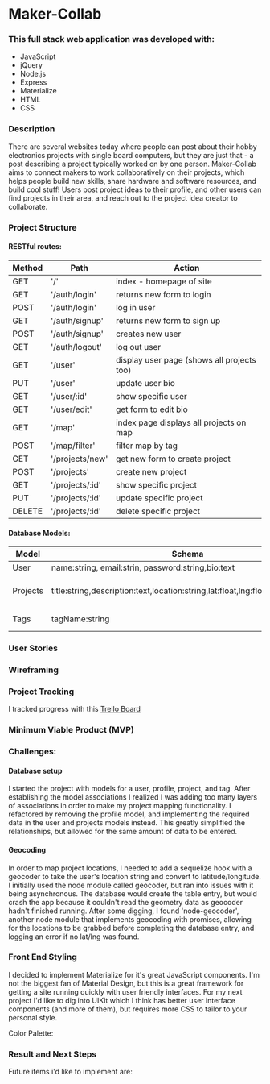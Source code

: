 # Maker-Collab

### This full stack web application was developed with:
* JavaScript
* jQuery
* Node.js
* Express
* Materialize
* HTML
* CSS

### Description
There are several websites today where people can post about their hobby electronics projects with single board computers, but they are just that - a post describing a project typically worked on by one person. Maker-Collab aims to connect makers to work collaboratively on their projects, which helps people build new skills, share hardware and software resources, and build cool stuff! Users post project ideas to their profile, and other users can find projects in their area, and reach out to the project idea creator to collaborate.

### Project Structure

#### RESTful routes:

| Method | Path | Action |
| ------ |------| -------|
| GET | '/' | index - homepage of site |
| GET | '/auth/login' | returns new form to login |
| POST | '/auth/login' | log in user |
| GET | '/auth/signup' | returns new form to sign up |
| POST | '/auth/signup' | creates new user |
| GET | '/auth/logout' | log out user |
| GET | '/user' | display user page (shows all projects too) |
| PUT | '/user' | update user bio |
| GET | '/user/:id' | show specific user |
| GET | '/user/edit' | get form to edit bio |
| GET | '/map' | index page displays all projects on map |
| POST | '/map/filter' | filter map by tag |
| GET | '/projects/new' | get new form to create project |
| POST | '/projects' | create new project |
| GET | '/projects/:id' | show specific project |
| PUT | '/projects/:id' | update specific project |
| DELETE | '/projects/:id' | delete specific project |

#### Database Models:

| Model | Schema | Relationship(s) |
| ----- |--------| ----------------|
| User | name:string, email:strin, password:string,bio:text | has one Profile |
| Projects | title:string,description:text,location:string,lat:float,lng:float,userId:integer | belongsTo User, hasMany Tags |
| Tags | tagName:string | belongsToMany Projects |

### User Stories

### Wireframing

### Project Tracking

I tracked progress with this [Trello Board](https://trello.com/b/pkgP40vV/ga-project-2)

### Minimum Viable Product (MVP)


### Challenges:
#### Database setup

I started the project with models for a user, profile, project, and tag. After establishing the model associations I realized I was adding too many layers of associations in order to make my project mapping functionality. I refactored by removing the profile model, and implementing the required data in the user and projects models instead. This greatly simplified the relationships, but allowed for the same amount of data to be entered.

#### Geocoding

In order to map project locations, I needed to add a sequelize hook with a geocoder to take the user's location string and convert to latitude/longitude. I initially used the node module called geocoder, but ran into issues with it being asynchronous. The database would create the table entry, but would crash the app because it couldn't read the geometry data as geocoder hadn't finished running. After some digging, I found 'node-geocoder', another node module that implements geocoding with promises, allowing for the locations to be grabbed before completing the database entry, and logging an error if no lat/lng was found.

### Front End Styling

I decided to implement Materialize for it's great JavaScript components. I'm not the biggest fan of Material Design, but this is a great framework for getting a site running quickly with user friendly interfaces. For my next project I'd like to dig into UIKit which I think has better user interface components (and more of them), but requires more CSS to tailor to your personal style. 

Color Palette:


### Result and Next Steps

Future items i'd like to implement are:

